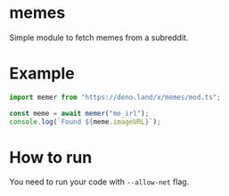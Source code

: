 # memes
Simple module to fetch memes from a subreddit.

# Example

```ts
import memer from "https://deno.land/x/memes/mod.ts";

const meme = await memer("me_irl");
console.log(`Found ${meme.imageURL}`);

```

# How to run
You need to run your code with `--allow-net` flag.